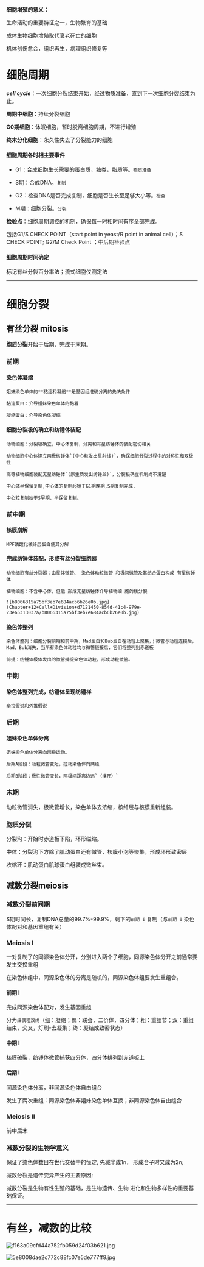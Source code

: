 **细胞增殖的意义：**

生命活动的重要特征之一，生物繁育的基础

成体生物细胞增殖取代衰老死亡的细胞

机体创伤愈合，组织再生，病理组织修复等

# 细胞周期

***cell cycle***：一次细胞分裂结束开始，经过物质准备，直到下一次细胞分裂结束为止。

**周期中细胞**：持续分裂细胞

**G0期细胞**：休眠细胞，暂时脱离细胞周期，不进行增殖

**终末分化细胞**：永久性失去了分裂能力的细胞

#### 细胞周期各时相主要事件

- G1：合成细胞生长需要的蛋白质，糖类，脂质等。`物质准备`

- S期：合成DNA。`复制`

- G2：检查DNA是否完成复制，细胞是否生长至足够大小等。`检查`

- M期：细胞分裂。`分裂`

**检验点**：细胞周期调控的机制，确保每一时相时间有序全部完成。

包括G1/S CHECK POINT（start point in yeast/R point in animal cell）；S CHECK POINT; G2/M Check Point ；中后期检验点

#### 细胞周期时间确定

标记有丝分裂百分率法；流式细胞仪测定法

---

# 细胞分裂

## 有丝分裂 mitosis

**胞质分裂**开始于后期，完成于末期。

### 前期

#### 染色体凝缩

    姐妹染色单体的**粘连和凝缩**是基因组准确分离的先决条件

    黏连蛋白：介导姐妹染色单体的黏着

    凝缩蛋白：介导染色体凝缩

#### 细胞分裂极的确立和纺锤体装配

    动物细胞：分裂极确立，中心体复制，分离和有星纺锤体的装配密切相关

    动物细胞中心体建立两极纺锤体`(中心粒发出星射线)`，确保细胞分裂过程中的对称性和双极性 

    高等植物细胞装配无星纺锤体`(原生质发出纺锤丝)`，分裂极确立机制尚不清楚

    中心体半保留复制,中心体的复制起始于G1期晚期,S期复制完成.

    中心粒复制始于S早期，半保留复制。

### 前中期

#### 核膜崩解

    MPF磷酸化核纤层蛋白使其分解

#### 完成纺锤体装配，形成有丝分裂细胞器

    动物细胞有丝分裂器：由星体微管、 染色体动粒微管 和极间微管及其结合蛋白构成 有星纺锤体

    植物细胞：不含中心体，但能 形成无星纺锤体介导植物细 胞的核分裂

    ![b8066315a75bf3eb7e684acb6b26e0b.jpg](Chapter+12+Cell+Division+d7121450-854d-41c4-979e-23e65313037a/b8066315a75bf3eb7e684acb6b26e0b.jpg)

#### 染色体整列

    染色体整列：细胞分裂前期和前中期，Mad蛋白和Bub蛋白在动粒上聚集，；微管与动粒连接后，Mad，Bub消失，当所有染色体动粒均与微管链接后，它们将整列到赤道板

    前提：纺锤体极体发出的微管捕捉染色体动粒，形成动粒微管。

    

### 中期

#### 染色体整列完成，纺锤体呈现纺锤样

    牵拉假说和外推假说

### 后期

#### 姐妹染色单体分离

    姐妹染色单体分离向两级运动。

    后期A阶段：动粒微管变短，拉动染色体向两级

    后期B阶段：极性微管变长，两极间距离边远`（撑开）`

### 末期

动粒微管消失，极微管增长，染色单体去浓缩，核纤层与核膜重新组装。

### 胞质分裂

分裂沟：开始时赤道板下陷，环形缢缩。

中体：分裂沟下方除了肌动蛋白还有微管，核膜小泡等聚集，形成环形致密层

收缩环：肌动蛋白肌球蛋白组装成微丝束。

## 减数分裂meiosis

### 减数分裂前间期

S期时间长，复制DNA总量的99.7%-99.9%，剩下的`前期 I` 复制（与`前期 I` 染色体配对和基因重组有关）

### Meiosis I

一对复制了的同源染色体分开，分别进入两个子细胞，同源染色体分开之前通常要发生交换重组

在染色体组中，同源染色体的分离是随机的，同源染色体组要发生重组合。

#### 前期 I

完成同源染色体配对，发生基因重组

分为`细偶粗双终`（细：凝缩；偶：联会，二价体，四分体；粗：重组节；双：重组结束，交叉，灯刷-去凝集；终：凝结成致密状态）

#### 中期  I

核膜破裂，纺锤体微管捕获四分体，四分体排列到赤道板上

#### 后期  I

同源染色体分离，非同源染色体自由组合

发生了两次重组：同源染色体非姐妹染色单体互换；非同源染色体自由组合

### Meiosis II

前中后末

### 减数分裂的生物学意义

保证了染色体数目在世代交替中的恒定, 先减半成1n， 形成合子时又成为2n;

减数分裂是遗传变异产生的主要原因;

减数分裂是生物有性生殖的基础，是生物遗传、生物 进化和生物多样性的重要基础保证。

---

# 有丝，减数的比较

![f163a09cfd44a752fb059d24f03b621.jpg](Chapter+12+Cell+Division+d7121450-854d-41c4-979e-23e65313037a/f163a09cfd44a752fb059d24f03b621.jpg)

![5e8008dae2c772c88fc07e5de777ff9.jpg](Chapter+12+Cell+Division+d7121450-854d-41c4-979e-23e65313037a/5e8008dae2c772c88fc07e5de777ff9.jpg)

